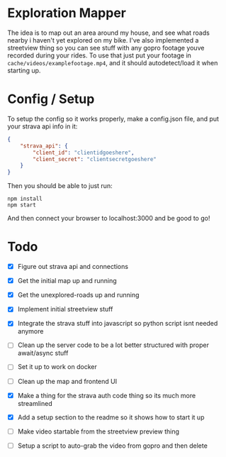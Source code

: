 # Exploration Mapper
The idea is to map out an area around my house, and see what roads nearby i haven't yet explored on my bike. I've also implemented a streetview thing so you can see stuff with any gopro footage youve recorded during your rides. To use that just put your footage in `cache/videos/examplefootage.mp4`, and it should autodetect/load it when starting up.

# Config / Setup

To setup the config so it works properly, make a config.json file, and put your strava api info in it:
```json
{
	"strava_api": {
		"client_id": "clientidgoeshere",
		"client_secret": "clientsecretgoeshere"
	}
}
```

Then you should be able to just run:
```
npm install
npm start
```

And then connect your browser to localhost:3000 and be good to go!

# Todo

- [x] Figure out strava api and connections
- [x] Get the initial map up and running
- [x] Get the unexplored-roads up and running
- [x] Implement initial streetview stuff
- [x] Integrate the strava stuff into javascript so python script isnt needed anymore
- [ ] Clean up the server code to be a lot better structured with proper await/async stuff
- [ ] Set it up to work on docker
- [ ] Clean up the map and frontend UI
- [x] Make a thing for the strava auth code thing so its much more streamlined
- [x] Add a setup section to the readme so it shows how to start it up
- [ ] Make video startable from the streetview preview thing
- [ ] Setup a script to auto-grab the video from gopro and then delete

